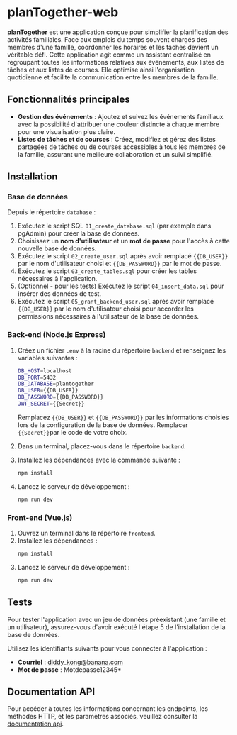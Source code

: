 # planTogether-web

**planTogether** est une application conçue pour simplifier la planification des activités familiales. Face aux emplois
du temps souvent chargés des membres d'une famille, coordonner les horaires et les tâches devient un véritable défi.
Cette application agit comme un assistant centralisé en regroupant toutes les informations relatives aux événements, aux
listes de tâches et aux listes de courses. Elle optimise ainsi l'organisation quotidienne et facilite la communication
entre les membres de la famille.

## Fonctionnalités principales

- **Gestion des événements** : Ajoutez et suivez les événements familiaux avec la possibilité d'attribuer une couleur
  distincte à chaque membre pour une visualisation plus claire.
- **Listes de tâches et de courses** : Créez, modifiez et gérez des listes partagées de tâches ou de courses accessibles
  à tous les membres de la famille, assurant une meilleure collaboration et un suivi simplifié.

## Installation

### Base de données

Depuis le répertoire `database` :

1. Exécutez le script SQL `01_create_database.sql` (par exemple dans pgAdmin) pour créer la base de données.
2. Choisissez un **nom d'utilisateur** et un **mot de passe** pour l'accès à cette nouvelle base de données.
3. Exécutez le script `02_create_user.sql` après avoir remplacé `{{DB_USER}}` par le nom d'utilisateur choisi et
   `{{DB_PASSWORD}}` par le mot de passe.
4. Exécutez le script `03_create_tables.sql` pour créer les tables nécessaires à l'application.
5. (Optionnel - pour les tests) Exécutez le script `04_insert_data.sql` pour insérer des données de test.
6. Exécutez le script `05_grant_backend_user.sql` après avoir remplacé `{{DB_USER}}` par le nom d'utilisateur choisi
   pour accorder les permissions nécessaires à l'utilisateur de la base de données.

### Back-end (Node.js Express)

1. Créez un fichier `.env` à la racine du répertoire `backend` et renseignez les variables suivantes :
    ```bash
    DB_HOST=localhost
    DB_PORT=5432
    DB_DATABASE=plantogether
    DB_USER={{DB_USER}}
    DB_PASSWORD={{DB_PASSWORD}}
    JWT_SECRET={{Secret}}
    ```
   Remplacez `{{DB_USER}}` et `{{DB_PASSWORD}}` par les informations choisies lors de la configuration de la base de
   données.
   Remplacer `{{Secret}}`par le code de votre choix.

2. Dans un terminal, placez-vous dans le répertoire `backend`.

3. Installez les dépendances avec la commande suivante :
    ```bash
    npm install
    ```
4. Lancez le serveur de développement :
    ```bash
    npm run dev
    ```

### Front-end (Vue.js)

1. Ouvrez un terminal dans le répertoire `frontend`.
2. Installez les dépendances :
    ```bash
    npm install
    ```
3. Lancez le serveur de développement :
    ```bash
    npm run dev
    ```

## Tests

Pour tester l'application avec un jeu de données préexistant (une famille et un utilisateur), assurez-vous d'avoir
exécuté l'étape 5 de l'installation de la base de données.

Utilisez les identifiants suivants pour vous connecter à l'application :

- **Courriel** : diddy_kong@banana.com
- **Mot de passe** : Motdepasse12345*

## Documentation API

Pour accéder à toutes les informations concernant les endpoints, les méthodes HTTP, et les paramètres associés,
veuillez consulter la [documentation api](backend/docs/api/RESTapi.md).

